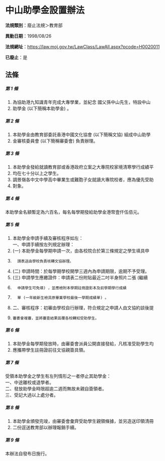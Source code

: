 # 中山助學金設置辦法

**法規類別**：廢止法規＞教育部

**異動日期**：1998/08/26  

**法規網址**：https://law.moj.gov.tw/LawClass/LawAll.aspx?pcode=H0020011

**已廢止**：是



## 法條
##### 第 1 條
1. 為協助港九知識青年完成大專學業，並紀念  國父孫中山先生，特設中山
1. 助學金 (以下簡稱本助學金) 。

##### 第 2 條
1. 本助學金由教育部委託香港中國文化協會 (以下簡稱文協) 組成中山助學
1. 金審核委員會 (以下簡稱審委會) 負責辦理。

##### 第 3 條
1. 本助學金發給就讀教育部或香港政府立案之大專院校家境清寒學行成績平
1. 均在七十分以上之學生。
1. 調景嶺各中文中學高中畢業生或難胞子女就讀大專院校者，應為優先受助
1. 對象。

##### 第 4 條
本助學金名額暫定為六百名，每名每學期發給助學金港幣壹仟伍佰元。

##### 第 5 條
1. 本助學金申請手續及審核程序如左：  
一、申請手續按左列規定辦理：
1.  (一) 本助學金每學期申請一次，由各校院合於第三條規定之學生填具申
1.       請表送由學校負責核轉文協辦理。
1.  (二) 申請時間：於每學期學校開學三週內為申請期限，逾期不予受理。
1.  (三) 申請學生應繳證件：申請表二份附貼最近二吋半身照片二張 (繼續
1.       申請學生可免填) ，並應檢附本學期註冊證影本及前學期學行成績
1.       單 (一年級新生檢具原畢業學校最後一學期成績單) 。
1. 二、審核程序：初審由學校自行辦理，符合規定之申請人由文協約談後提
1.     審委會複審，並將審查結果函覆各校轉知受助學生。

##### 第 6 條
1. 本助學金每學期發放時，由審委會派員公開直接發給，凡核准受助學生均
1. 應攜帶學生註冊證前往文協親簽具領。

##### 第 7 條
受領本助學金之學生有左列情形之一者停止其助學金：  
一、中途離校或退學者。  
二、發放助學金時限超逾二週而無故未親自簽領者。  
三、受記大過以上處分者。

##### 第 8 條
1. 本助學金頒發完竣，由審委會彙齊受助學生親領條據，並另造送印領清冊
1. 二份逕送教育部以辦理報銷手續。

##### 第 9 條
本辦法自發布日施行。


